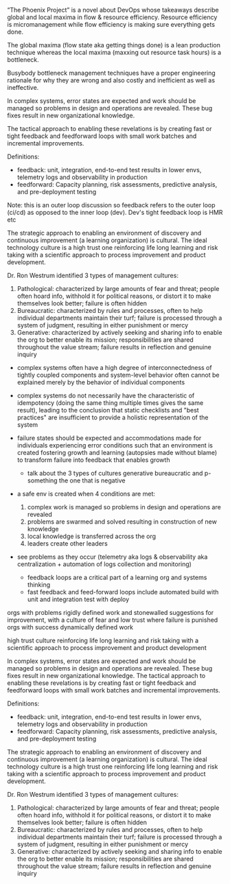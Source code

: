 “The Phoenix Project” is a novel about DevOps whose takeaways describe global and local maxima in flow & resource efficiency. Resource efficiency is micromanagement while flow efficiency is making sure everything gets done.

The global maxima (flow state aka getting things done) is a lean production technique whereas the local maxima (maxxing out resource task hours) is a bottleneck.

Busybody bottleneck management techniques have a proper engineering rationale for why they are wrong and also costly and inefficient as well as ineffective.

In complex systems, error states are expected and work should be managed so problems in design and operations are revealed. These bug fixes result in new organizational knowledge. 

The tactical approach to enabling these revelations is by creating fast or tight feedback and feedforward loops with small work batches and incremental improvements. 

Definitions: 
- feedback: unit, integration, end-to-end test results in lower envs, telemetry logs and observability in production 
- feedforward: Capacity planning, risk assessments, predictive analysis, and pre-deployment testing

Note: this is an outer loop discussion so feedback refers to the outer loop (ci/cd) as opposed to the inner loop (dev). Dev's tight feedback loop is HMR etc

The strategic approach to enabling an environment of discovery and continuous improvement (a learning organization) is cultural. The ideal technology culture is a high trust one reinforcing life long learning and risk taking with a scientific approach to process improvement and product development. 

Dr. Ron Westrum identified 3 types of management cultures: 
1. Pathological: characterized by large amounts of fear and threat; people often hoard info, withhold it for political reasons, or distort it to make themselves look better; failure is often hidden 
2. Bureaucratic: characterized by rules and processes, often to help individual departments maintain their turf; failure is processed through a system of judgment, resulting in either punishment or mercy 
3. Generative: characterized by actively seeking and sharing info to enable the org to better enable its mission; responsibilities are shared throughout the value stream; failure results in reflection and genuine inquiry











- complex systems often have a high degree of interconnectedness of tightly coupled components and system-level behavior often cannot be explained merely by the behavior of individual components 
- complex systems do not necessarily have the characteristic of idempotency (doing the same thing multiple times gives the same result), leading to the conclusion that static checklists and "best practices" are insufficient to provide a holistic representation of the system
- failure states should be expected and accommodations made for individuals experiencing error conditions such that an environment is created fostering growth and learning (autopsies made without blame) to transform failure into feedback that enables growth
	- talk about the 3 types of cultures generative bureaucratic and p-something the one that is negative 

- a safe env is created when 4 conditions are met:
	1. complex work is managed so problems in design and operations are revealed
	2. problems are swarmed and solved resulting in construction of new knowledge
	3. local knowledge is transferred across the org
	4. leaders create other leaders 

- see problems as they occur (telemetry aka logs & observability aka centralization + automation of logs collection and monitoring)
	- feedback loops are a critical part of a learning org and systems thinking
	- fast feedback and feed-forward loops include automated build with unit and integration test with deploy

orgs with problems rigidly defined work and stonewalled suggestions for improvement, with a culture of fear and low trust where failure is punished
orgs with success dynamically defined work 

high trust culture reinforcing life long learning and risk taking with a scientific approach to process improvement and product development 


In complex systems, error states are expected and work should be managed so problems in design and operations are revealed. These bug fixes result in new organizational knowledge. The tactical approach to enabling these revelations is by creating fast or tight feedback and feedforward loops with small work batches and incremental improvements.

Definitions:
- feedback: unit, integration, end-to-end test results in lower envs, telemetry logs and observability in production
- feedforward: Capacity planning, risk assessments, predictive analysis, and pre-deployment testing

The strategic approach to enabling an environment of discovery and continuous improvement (a learning organization) is cultural. The ideal technology culture is a high trust one reinforcing life long learning and risk taking with a scientific approach to process improvement and product development. 

Dr. Ron Westrum identified 3 types of management cultures: 
1. Pathological: characterized by large amounts of fear and threat; people often hoard info, withhold it for political reasons, or distort it to make themselves look better; failure is often hidden
2. Bureaucratic: characterized by rules and processes, often to help individual departments maintain their turf; failure is processed through a system of judgment, resulting in either punishment or mercy
3. Generative: characterized by actively seeking and sharing info to enable the org to better enable its mission; responsibilities are shared throughout the value stream; failure results in reflection and genuine inquiry 